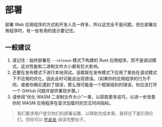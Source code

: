 # 部署

部署 Web 应用程序的方式和开发人员一样多，所以这完全不是问题。但在部署应用程序时，有一些有用的提示要记住。

## 一般建议

1. 请记住：始终部署在 `--release` 模式下构建的 Rust 应用程序，而不是调试模式。这对性能和二进制文件大小都有巨大影响。
2. 还要在发布模式下进行本地测试。该框架在发布模式下应用了某些在调试模式下不应用的优化，因此此时可能会出现错误。（如果你的应用程序的行为不同，或者你确实遇到了错误，那么很可能是一个框架级别的错误，你应该打开一个 GitHub 问题并提供重现步骤。）
3. 请参阅“优化 WASM 二进制文件大小”一章，以获取更多技巧，以进一步改善你的 WASM 应用程序在首次加载时的交互时间指标。

> 我们要求用户提交他们的部署设置，以帮助完成本章。我将在下面引用它们，但你可以 [在此处](https://github.com/leptos-rs/leptos/issues/1152) 阅读完整帖子。


